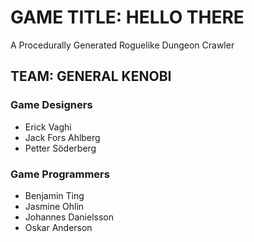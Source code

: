 # GAME TITLE: HELLO THERE

A Procedurally Generated Roguelike Dungeon Crawler


## TEAM: GENERAL KENOBI

### Game Designers
- Erick Vaghi
- Jack Fors Ahlberg
- Petter Söderberg

### Game Programmers
- Benjamin Ting
- Jasmine Ohlin
- Johannes Danielsson
- Oskar Anderson
